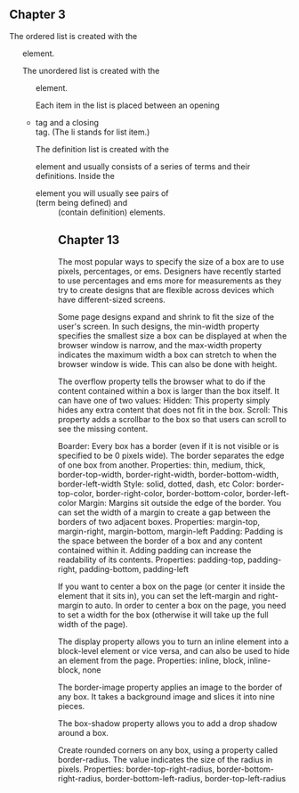 <h2>Chapter 3</h2>
The ordered list is created with the <ol> element.

The unordered list is created with the <ul> element.

Each item in the list is placed between an opening <li> tag and a closing </li> tag. (The li stands for list item.)

The definition list is created with the <dl> element and usually consists of a series of terms and their definitions.
Inside the <dl> element you will usually see pairs of <dt> (term being defined) and <dd> (contain definition) elements.

<h2>Chapter 13</h2>
The most popular ways to specify the size of a box are
to use pixels, percentages, or ems. Designers have recently started to use percentages and ems more for measurements as they try to create designs that are flexible across devices which have different-sized screens.

Some page designs expand and shrink to fit the size of the user's screen. In such designs, the min-width property specifies the smallest size a box can be displayed at when the browser window is narrow, and the max-width property indicates the maximum width a box can stretch to when the browser window is wide. This can also be done with height. 

The overflow property tells the browser what to do if the content contained within a box is larger than the box itself. It can have one of two values:
Hidden: This property simply hides any extra content that does not fit in the box.
Scroll: This property adds a scrollbar to the box so that users can scroll to see the missing content.

Boarder: Every box has a border (even if it is not visible or is specified to be 0 pixels wide). The border separates the edge of one box from another.
    Properties: thin, medium, thick, border-top-width, border-right-width, border-bottom-width, border-left-width
    Style: solid, dotted, dash, etc
    Color: border-top-color, border-right-color, border-bottom-color, border-left-color
Margin: Margins sit outside the edge
of the border. You can set the width of a margin to create a gap between the borders of two adjacent boxes.
    Properties: margin-top, margin-right, margin-bottom, margin-left
Padding: Padding is the space between the border of a box and any content contained within it. Adding padding can increase the readability of its contents.
    Properties: padding-top, padding-right, padding-bottom, padding-left

If you want to center a box on the page (or center it inside the element that it sits in), you can set the left-margin and right-margin to auto.
In order to center a box on the page, you need to set a width for the box (otherwise it will take up the full width of the page).

The display property allows you to turn an inline element into a block-level element or vice versa, and can also be used to hide an element from the page.
    Properties: inline, block, inline-block, none

The border-image property applies an image to the border of any box. It takes a background image and slices it into nine pieces.

The box-shadow property allows you to add a drop shadow around a box. 

Create rounded corners on any box, using a property called border-radius. The value indicates the size of the radius in pixels.
    Properties: border-top-right-radius, border-bottom-right-radius, border-bottom-left-radius, border-top-left-radius